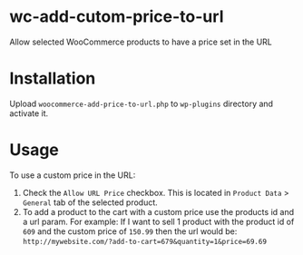 # wc-add-cutom-price-to-url
Allow selected WooCommerce products to have a price set in the URL

# Installation
Upload `woocommerce-add-price-to-url.php` to `wp-plugins` directory and activate it.

# Usage
To use a custom price in the URL:
1) Check the `Allow URL Price` checkbox. This is located in `Product Data` > `General` tab of the selected product.
2) To add a product to the cart with a custom price use the products id and a url param. For example:
If I want to sell 1 product with the product id of `609` and the custom price of `150.99` then the url would be:
`http://mywebsite.com/?add-to-cart=679&quantity=1&price=69.69`


